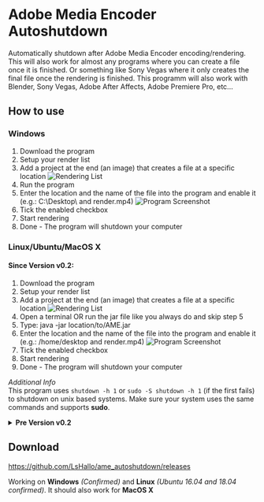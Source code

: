 # Adobe Media Encoder Autoshutdown
Automatically shutdown after Adobe Media Encoder encoding/rendering. This will also work for almost any programs where you can create a file once it is finished. Or something like Sony Vegas where it only creates the final file once the rendering is finished. This programm will also work with Blender, Sony Vegas, Adobe After Affects, Adobe Premiere Pro, etc...

## How to use
### Windows
1. Download the program
2. Setup your render list
3. Add a project at the end (an image) that creates a file at a specific location
![Rendering List](https://cdn.instructables.com/FCC/20B1/J1QP0GG9/FCC20B1J1QP0GG9.LARGE.jpg)
4. Run the program
5. Enter the location and the name of the file into the program and enable it (e.g.: C:\Desktop\ and render.mp4)
![Program Screenshot](https://cdn.instructables.com/FK5/48SO/J1QP0GFR/FK548SOJ1QP0GFR.LARGE.jpg)
6. Tick the enabled checkbox
7. Start rendering
8. Done - The program will shutdown your computer

### Linux/Ubuntu/MacOS X
#### Since Version v0.2:
1. Download the program
2. Setup your render list
3. Add a project at the end (an image) that creates a file at a specific location
![Rendering List](https://cdn.instructables.com/FCC/20B1/J1QP0GG9/FCC20B1J1QP0GG9.LARGE.jpg)
4. Open a terminal OR run the jar file like you always do and skip step 5
5. Type: java -jar location/to/AME.jar
6. Enter the location and the name of the file into the program and enable it (e.g.: /home/desktop and render.mp4)
![Program Screenshot](https://cdn.instructables.com/FK5/48SO/J1QP0GFR/FK548SOJ1QP0GFR.LARGE.jpg)
7. Tick the enabled checkbox
8. Start rendering
9. Done - The program will shutdown your computer

*Additional Info*  
This program uses `shutdown -h 1` or `sudo -S shutdown -h 1` (if the first fails) to shutdown on unix based systems. Make sure your system uses the same commands and supports **sudo**.  

<details>
<summary>
  <span><b>Pre Version v0.2</b></span>
</summary>
  <ol>
    <li>Download the program</li>
    <li>Setup your render list</li>
    <li>Add a project at the end (an image) that creates a file at a specific location</li>
    <li>Open a terminal</li>
    <li>Type: java -jar location/to/AME.jar</li>
    <li>Enter your sudo password when asked</li>
    <li>Enter the location and the name of the file into the program and enable it (e.g.: /home/desktop and render.mp4)</li>
    <li>Start rendering</li>
    <li>Done - The program will shutdown your computer</li>
  </ol>
</details>

## Download
https://github.com/LsHallo/ame_autoshutdown/releases

Working on **Windows** *(Confirmed)* and **Linux** *(Ubuntu 16.04 and 18.04 confirmed)*.
It should also work for **MacOS X**
